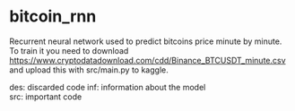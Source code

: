 # bitcoin_rnn

Recurrent neural network used to predict bitcoins price minute by minute. To train it you need to download https://www.cryptodatadownload.com/cdd/Binance_BTCUSDT_minute.csv and upload this with src/main.py to kaggle.

des: discarded code 
inf: information about the model  
src: important code  
